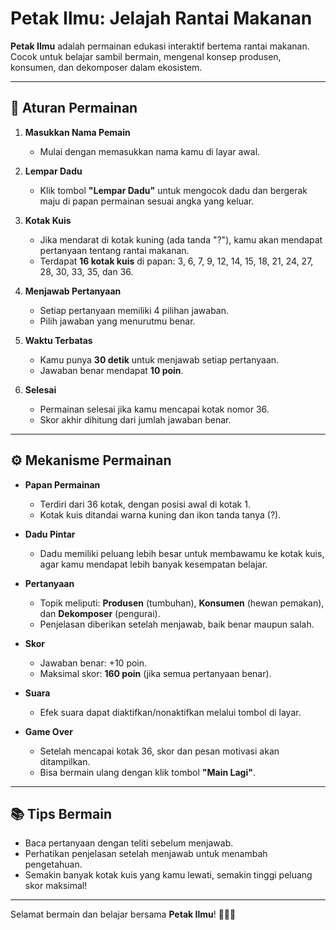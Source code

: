 # Petak Ilmu: Jelajah Rantai Makanan

**Petak Ilmu** adalah permainan edukasi interaktif bertema rantai makanan. Cocok untuk belajar sambil bermain, mengenal konsep produsen, konsumen, dan dekomposer dalam ekosistem.

---

## 🎲 Aturan Permainan

1. **Masukkan Nama Pemain**
   - Mulai dengan memasukkan nama kamu di layar awal.

2. **Lempar Dadu**
   - Klik tombol **"Lempar Dadu"** untuk mengocok dadu dan bergerak maju di papan permainan sesuai angka yang keluar.

3. **Kotak Kuis**
   - Jika mendarat di kotak kuning (ada tanda "?"), kamu akan mendapat pertanyaan tentang rantai makanan.
   - Terdapat **16 kotak kuis** di papan: 3, 6, 7, 9, 12, 14, 15, 18, 21, 24, 27, 28, 30, 33, 35, dan 36.

4. **Menjawab Pertanyaan**
   - Setiap pertanyaan memiliki 4 pilihan jawaban.
   - Pilih jawaban yang menurutmu benar.

5. **Waktu Terbatas**
   - Kamu punya **30 detik** untuk menjawab setiap pertanyaan.
   - Jawaban benar mendapat **10 poin**.

6. **Selesai**
   - Permainan selesai jika kamu mencapai kotak nomor 36.
   - Skor akhir dihitung dari jumlah jawaban benar.

---

## ⚙️ Mekanisme Permainan

- **Papan Permainan**
  - Terdiri dari 36 kotak, dengan posisi awal di kotak 1.
  - Kotak kuis ditandai warna kuning dan ikon tanda tanya (?).

- **Dadu Pintar**
  - Dadu memiliki peluang lebih besar untuk membawamu ke kotak kuis, agar kamu mendapat lebih banyak kesempatan belajar.

- **Pertanyaan**
  - Topik meliputi: **Produsen** (tumbuhan), **Konsumen** (hewan pemakan), dan **Dekomposer** (pengurai).
  - Penjelasan diberikan setelah menjawab, baik benar maupun salah.

- **Skor**
  - Jawaban benar: +10 poin.
  - Maksimal skor: **160 poin** (jika semua pertanyaan benar).

- **Suara**
  - Efek suara dapat diaktifkan/nonaktifkan melalui tombol di layar.

- **Game Over**
  - Setelah mencapai kotak 36, skor dan pesan motivasi akan ditampilkan.
  - Bisa bermain ulang dengan klik tombol **"Main Lagi"**.

---

## 📚 Tips Bermain

- Baca pertanyaan dengan teliti sebelum menjawab.
- Perhatikan penjelasan setelah menjawab untuk menambah pengetahuan.
- Semakin banyak kotak kuis yang kamu lewati, semakin tinggi peluang skor maksimal!

---

Selamat bermain dan belajar bersama **Petak Ilmu**! 🌱🦋🍄